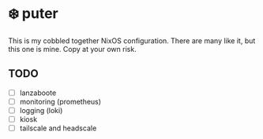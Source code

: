 # :snowflake: puter

This is my cobbled together NixOS configuration. There are many like it, but this one is mine. Copy at your own risk.

## TODO

- [ ] lanzaboote
- [ ] monitoring (prometheus)
- [ ] logging (loki)
- [ ] kiosk
- [ ] tailscale and headscale
